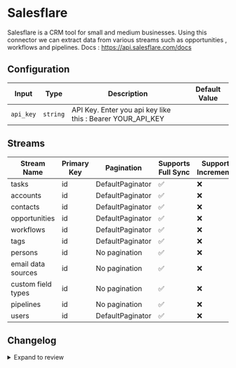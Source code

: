 # Salesflare
Salesflare is a CRM tool for small and medium businesses.
Using this connector we can extract data from various streams such as opportunities , workflows and pipelines.
Docs : https://api.salesflare.com/docs

## Configuration

| Input | Type | Description | Default Value |
|-------|------|-------------|---------------|
| `api_key` | `string` | API Key. Enter you api key like this : Bearer YOUR_API_KEY |  |

## Streams
| Stream Name | Primary Key | Pagination | Supports Full Sync | Supports Incremental |
|-------------|-------------|------------|---------------------|----------------------|
| tasks | id | DefaultPaginator | ✅ |  ❌  |
| accounts | id | DefaultPaginator | ✅ |  ❌  |
| contacts | id | DefaultPaginator | ✅ |  ❌  |
| opportunities | id | DefaultPaginator | ✅ |  ❌  |
| workflows | id | DefaultPaginator | ✅ |  ❌  |
| tags | id | DefaultPaginator | ✅ |  ❌  |
| persons | id | No pagination | ✅ |  ❌  |
| email data sources | id | No pagination | ✅ |  ❌  |
| custom field types | id | No pagination | ✅ |  ❌  |
| pipelines | id | No pagination | ✅ |  ❌  |
| users | id | DefaultPaginator | ✅ |  ❌  |

## Changelog

<details>
  <summary>Expand to review</summary>

| Version          | Date              | Pull Request | Subject        |
|------------------|-------------------|--------------|----------------|
| 0.0.17 | 2025-04-05 | [57458](https://github.com/airbytehq/airbyte/pull/57458) | Update dependencies |
| 0.0.16 | 2025-03-29 | [56751](https://github.com/airbytehq/airbyte/pull/56751) | Update dependencies |
| 0.0.15 | 2025-03-22 | [56212](https://github.com/airbytehq/airbyte/pull/56212) | Update dependencies |
| 0.0.14 | 2025-03-08 | [55051](https://github.com/airbytehq/airbyte/pull/55051) | Update dependencies |
| 0.0.13 | 2025-02-23 | [54568](https://github.com/airbytehq/airbyte/pull/54568) | Update dependencies |
| 0.0.12 | 2025-02-15 | [53948](https://github.com/airbytehq/airbyte/pull/53948) | Update dependencies |
| 0.0.11 | 2025-02-08 | [53489](https://github.com/airbytehq/airbyte/pull/53489) | Update dependencies |
| 0.0.10 | 2025-02-01 | [52960](https://github.com/airbytehq/airbyte/pull/52960) | Update dependencies |
| 0.0.9 | 2025-01-25 | [52486](https://github.com/airbytehq/airbyte/pull/52486) | Update dependencies |
| 0.0.8 | 2025-01-18 | [51918](https://github.com/airbytehq/airbyte/pull/51918) | Update dependencies |
| 0.0.7 | 2025-01-11 | [51311](https://github.com/airbytehq/airbyte/pull/51311) | Update dependencies |
| 0.0.6 | 2024-12-28 | [50695](https://github.com/airbytehq/airbyte/pull/50695) | Update dependencies |
| 0.0.5 | 2024-12-21 | [50234](https://github.com/airbytehq/airbyte/pull/50234) | Update dependencies |
| 0.0.4 | 2024-12-14 | [49660](https://github.com/airbytehq/airbyte/pull/49660) | Update dependencies |
| 0.0.3 | 2024-12-12 | [49325](https://github.com/airbytehq/airbyte/pull/49325) | Update dependencies |
| 0.0.2 | 2024-12-11 | [49078](https://github.com/airbytehq/airbyte/pull/49078) | Starting with this version, the Docker image is now rootless. Please note that this and future versions will not be compatible with Airbyte versions earlier than 0.64 |
| 0.0.1 | 2024-11-07 | | Initial release by [@ombhardwajj](https://github.com/ombhardwajj) via Connector Builder |

</details>
